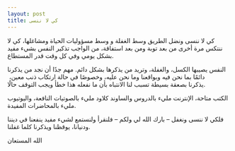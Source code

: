 ```yaml
---
layout: post
title: كي لا ننسى
---
```


كي لا ننسى ونضل الطريق وسط الغفلة و وسط مسؤوليات الحياة ومشاغلها، كي لا ننتكس مرة أخرى من بعد توبة ومن بعد استفاقة، من الواجب تذكير النفس بشيء مفيد بشكل يومي وفي كل وقت قدر المستطاع.

النفس يصيبها الكسل، والغفلة، وتريد من يذكرها بشكل دائم. مهم جدًا أن نجد من يذكرنا دائمًا بما نحن فيه وبواقعنا وما نحن عليه، وخصوصًا في حالة ارتكاب ذنب معين،  يذكرنا بصعقة بسيطة تسبب لنا الانتباه بأن ما نفعله هذا خطأ ويجب التوقف حالًا.

الكتب متاحة، الإنترنت مليء بالدروس والساوند كلاود مليء بالصوتيات النافعة، واليوتيوب مليء بالمحاضرات المفيدة.

فلكي لا ننسى ونغفل – بارك الله لي ولكم – فلنقرأ ولنستمع لشيء مفيد ينفعنا في ديننا ودنيانا، يوقظنا ويذكرنا كلما غفلنا.

الله المستعان